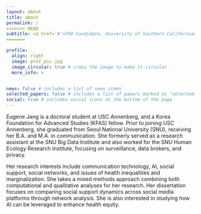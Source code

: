 ```yaml
---
layout: about
title: about
permalink: /
<<<<<<< HEAD
subtitle: <a href='#'>PhD Candidate, University of Southern CaliforniaAffiliations</a>.
=======

profile:
  align: right
  image: prof_pic.jpg
  image_circular: true # crops the image to make it circular
  more_info: >


news: false # includes a list of news items
selected_papers: false # includes a list of papers marked as "selected={true}"
social: true # includes social icons at the bottom of the page
---
```


Eugene Jang is a doctoral student at USC Annenberg, and a Korea Foundation for Advanced Studies (KFAS) fellow. Prior to joining USC Annenberg, she graduated from Seoul National University (SNU), receiving her B.A. and M.A. in communication. She formerly served as a research assistant at the SNU Big Data Institute and also worked for the SNU Human Ecology Research Institute, focusing on surveillance, data brokers, and privacy.

Her research interests include communication technology, AI, social support, social networks, and issues of health inequalities and marginalization. She takes a mixed methods approach combining both computational and qualitative analyses for her research. Her dissertation focuses on comparing social support dynamics across social media platforms through network analysis. She is also interested in studying how AI can be leveraged to enhance health equity.
